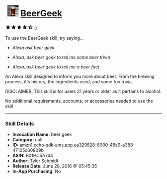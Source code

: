 # &nbsp;<img src="skill_icon" alt="BeerGeek icon" width="36"> [BeerGeek](http://alexa.amazon.com/#skills/amzn1.echo-sdk-ams.app.ea329828-8000-45a9-a388-47105c60809b)
![4.5 stars](../../images/ic_star_black_18dp_1x.png)![4.5 stars](../../images/ic_star_black_18dp_1x.png)![4.5 stars](../../images/ic_star_black_18dp_1x.png)![4.5 stars](../../images/ic_star_black_18dp_1x.png)![4.5 stars](../../images/ic_star_half_black_18dp_1x.png) 2

To use the BeerGeek skill, try saying...

* *Alexa ask beer geek*

* *Alexa, ask beer geek to tell me some beer trivia*

* *Alexa, ask beer geek to tell me a beer fact*

An Alexa skill designed to inform you more about beer. From the brewing process, it's history, the ingredients used, and some fun trivia.

DISCLAIMER: This skill is for users 21 years or older as it pertains to alcohol.

No additional requirements, accounts, or accessories needed to use the skill

***

### Skill Details

* **Invocation Name:** beer geek
* **Category:** null
* **ID:** amzn1.echo-sdk-ams.app.ea329828-8000-45a9-a388-47105c60809b
* **ASIN:** B01HC5A744
* **Author:** Tyler Schmidt
* **Release Date:** June 28, 2016 @ 05:45:35
* **In-App Purchasing:** No
